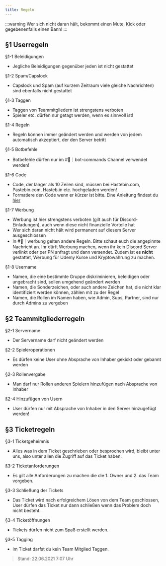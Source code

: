 ```yaml
---
title: Regeln
---
```


:::warning
Wer sich nicht daran hält, bekommt einen Mute, Kick oder gegebenenfalls einen Bann!
:::

## §1 Userregeln

§1-1 Beleidigungen

- Jegliche Beleidigungen gegenüber jeden ist nicht gestattet

§1-2 Spam/Capslock

- Capslock und Spam (auf kurzem Zeitraum viele gleiche Nachrichten) sind ebenfalls nicht gestattet

§1-3 Taggen

- Taggen von Teammitgliedern ist strengstens verboten
- Spieler etc. dürfen nur getagt werden, wenn es sinnvoll ist!

§1-4 Regeln

- Regeln können immer geändert werden und werden von jedem automatisch akzeptiert, der den Server betritt

§1-5 Botbefehle

- Botbefehle dürfen nur im #:robot:｜bot-commands Channel verwendet werden!

§1-6 Code

- Code, der länger als 10 Zeilen sind, müssen bei Hastebin.com, Pastebin.com, Hasteb.in etc. hochgeladen werden!
- Formatiere den Code wenn er kürzer ist bitte. Eine Anleitung findest du [hier](https://support.discordapp.com/hc/de/articles/210298617-Markdown-Text-101-Chat-Formatierung-Fett-Kursiv-Unterstrichen-)

§1-7 Werbung

- Werbung ist hier strengstens verboten (gilt auch für Discord-Einladungen), auch wenn diese nicht finanzielle Vorteile hat
- Wer sich daran nicht hält wird permanent auf diesem Server ausgeschlossen
- In #:notebook_with_decorative_cover:｜werbung gelten andere Regeln. Bitte schaut euch die angepinnte Nachricht an. Ihr dürft Werbung machen, wenn ihr kein Discord Server verlinkt oder per PN anfragt und dann versendet. Zudem ist es **nicht** gestattet, Werbung für Udemy Kurse und Kryptowährung zu machen.

§1-8 Username

- Namen, die eine bestimmte Gruppe diskriminieren, beleidigen oder ungebracht sind, sollen umgehend geändert werden
- Namen, die Sonderzeichen, oder auch andere Zeichen hat, die nicht klar identifiziert werden können, zählen mit zu der Regel
- Namen, die Rollen im Namen haben, wie Admin, Sups, Partner, sind nur durch Admins zu vergeben

## §2 Teammitgliederregeln

§2-1 Servername

- Der Servername darf nicht geändert werden

§2-2 Spieleroperationen

- Es dürfen keine User ohne Absprache von Inhaber gekickt oder gebannt werden

§2-3 Rollenvergabe

- Man darf nur Rollen anderen Spielern hinzufügen nach Absprache von Inhaber

§2-4 Hinzufügen von Usern

- User dürfen nur mit Absprache von Inhaber in den Server hinzugefügt werden!

## §3 Ticketregeln

§3-1 Ticketgeheimnis

- Alles was in dem Ticket geschrieben oder besprochen wird, bleibt unter uns, also unter allen die Zugriff auf das Ticket haben.

§3-2 Ticketanforderungen

- Es gilt alle Anforderungen zu machen die die 1. Owner und 2. das Team vorgeben.

§3-3 Schließung der Tickets

- Das Ticket wird nach erfolgreichem Lösen von dem Team geschlossen, User dürfen das Ticket nur dann schließen wenn das Problem doch nicht besteht.

§3-4 Ticketöffnungen

- Tickets dürfen nicht zum Spaß erstellt werden.

§3-5 Tagging

- Im Ticket darfst du kein Team Mitglied Taggen.

> Stand: 22.06.2021 7:07 Uhr
